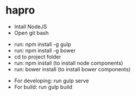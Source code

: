 # hapro
- Intall NodeJS
- Open git bash
 + run: npm install -g gulp
 + run: npm install -g bower
 + cd to project folder
 + run: npm install (to install node components)
 + run: bower install (to install bower components)
- For developing: run gulp serve
- For build: run gulp build
